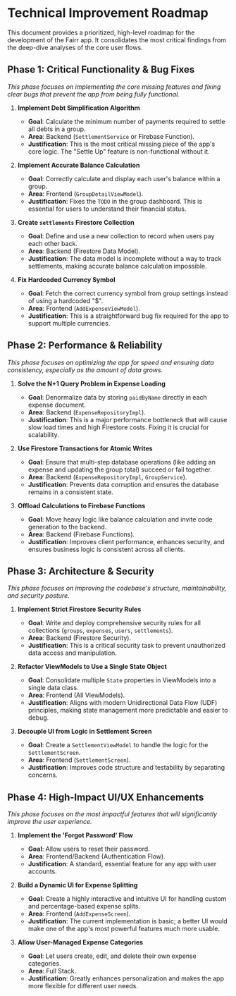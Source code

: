 # Technical Improvement Roadmap

This document provides a prioritized, high-level roadmap for the development of the Fairr app. It consolidates the most critical findings from the deep-dive analyses of the core user flows.

## Phase 1: Critical Functionality & Bug Fixes

*This phase focuses on implementing the core missing features and fixing clear bugs that prevent the app from being fully functional.*

1.  **Implement Debt Simplification Algorithm**
    - **Goal**: Calculate the minimum number of payments required to settle all debts in a group.
    - **Area**: Backend (`SettlementService` or Firebase Function).
    - **Justification**: This is the most critical missing piece of the app's core logic. The "Settle Up" feature is non-functional without it.

2.  **Implement Accurate Balance Calculation**
    - **Goal**: Correctly calculate and display each user's balance within a group.
    - **Area**: Frontend (`GroupDetailViewModel`).
    - **Justification**: Fixes the `TODO` in the group dashboard. This is essential for users to understand their financial status.

3.  **Create `settlements` Firestore Collection**
    - **Goal**: Define and use a new collection to record when users pay each other back.
    - **Area**: Backend (Firestore Data Model).
    - **Justification**: The data model is incomplete without a way to track settlements, making accurate balance calculation impossible.

4.  **Fix Hardcoded Currency Symbol**
    - **Goal**: Fetch the correct currency symbol from group settings instead of using a hardcoded "$".
    - **Area**: Frontend (`AddExpenseViewModel`).
    - **Justification**: This is a straightforward bug fix required for the app to support multiple currencies.

## Phase 2: Performance & Reliability

*This phase focuses on optimizing the app for speed and ensuring data consistency, especially as the amount of data grows.*

1.  **Solve the N+1 Query Problem in Expense Loading**
    - **Goal**: Denormalize data by storing `paidByName` directly in each expense document.
    - **Area**: Backend (`ExpenseRepositoryImpl`).
    - **Justification**: This is a major performance bottleneck that will cause slow load times and high Firestore costs. Fixing it is crucial for scalability.

2.  **Use Firestore Transactions for Atomic Writes**
    - **Goal**: Ensure that multi-step database operations (like adding an expense and updating the group total) succeed or fail together.
    - **Area**: Backend (`ExpenseRepositoryImpl`, `GroupService`).
    - **Justification**: Prevents data corruption and ensures the database remains in a consistent state.

3.  **Offload Calculations to Firebase Functions**
    - **Goal**: Move heavy logic like balance calculation and invite code generation to the backend.
    - **Area**: Backend (Firebase Functions).
    - **Justification**: Improves client performance, enhances security, and ensures business logic is consistent across all clients.

## Phase 3: Architecture & Security

*This phase focuses on improving the codebase's structure, maintainability, and security posture.*

1.  **Implement Strict Firestore Security Rules**
    - **Goal**: Write and deploy comprehensive security rules for all collections (`groups`, `expenses`, `users`, `settlements`).
    - **Area**: Backend (Firestore Security).
    - **Justification**: This is a critical security task to prevent unauthorized data access and manipulation.

2.  **Refactor ViewModels to Use a Single State Object**
    - **Goal**: Consolidate multiple `State` properties in ViewModels into a single data class.
    - **Area**: Frontend (All ViewModels).
    - **Justification**: Aligns with modern Unidirectional Data Flow (UDF) principles, making state management more predictable and easier to debug.

3.  **Decouple UI from Logic in Settlement Screen**
    - **Goal**: Create a `SettlementViewModel` to handle the logic for the `SettlementScreen`.
    - **Area**: Frontend (`SettlementScreen`).
    - **Justification**: Improves code structure and testability by separating concerns.

## Phase 4: High-Impact UI/UX Enhancements

*This phase focuses on the most impactful features that will significantly improve the user experience.*

1.  **Implement the 'Forgot Password' Flow**
    - **Goal**: Allow users to reset their password.
    - **Area**: Frontend/Backend (Authentication Flow).
    - **Justification**: A standard, essential feature for any app with user accounts.

2.  **Build a Dynamic UI for Expense Splitting**
    - **Goal**: Create a highly interactive and intuitive UI for handling custom and percentage-based expense splits.
    - **Area**: Frontend (`AddExpenseScreen`).
    - **Justification**: The current implementation is basic; a better UI would make one of the app's most powerful features much more usable.

3.  **Allow User-Managed Expense Categories**
    - **Goal**: Let users create, edit, and delete their own expense categories.
    - **Area**: Full Stack.
    - **Justification**: Greatly enhances personalization and makes the app more flexible for different user needs.
